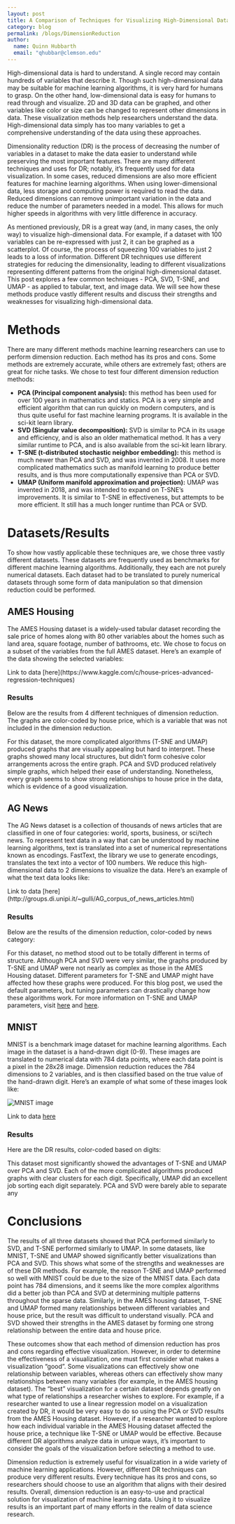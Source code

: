 ```yaml
---
layout: post
title: A Comparison of Techniques for Visualizing High-Dimensional Data
category: blog
permalink: /blogs/DimensionReduction
author:
  name: Quinn Hubbarth
  email: "qhubbar@clemson.edu"
---
```



High-dimensional data is hard to understand. A single record may contain hundreds of variables that describe it.  Though such high-dimensional data may be suitable for machine learning algorithms, it is very hard for humans to grasp. On the other hand, low-dimensional data is easy for humans to read through and visualize. 2D and 3D data can be graphed, and other variables like color or size can be changed to represent other dimensions in data. These visualization methods help researchers understand the data. High-dimensional data simply has too many variables to get a comprehensive understanding of the data using these approaches.

Dimensionality reduction (DR) is the process of decreasing the number of variables in a dataset to make the data easier to understand while preserving the most important features. There are many different techniques and uses for DR; notably, it’s frequently used for data visualization. In some cases, reduced dimensions are also more efficient features for machine learning algorithms. When using lower-dimensional data, less storage and computing power is required to read the data. Reduced dimensions can remove unimportant variation in the data and reduce the number of parameters needed in a model. This allows for much higher speeds in algorithms with very little difference in accuracy.

As mentioned previously, DR is a great way (and, in many cases, the only way) to visualize high-dimensional data. For example, if a dataset with 100 variables can be re-expressed with just 2, it can be graphed as a scatterplot. Of course, the process of squeezing 100 variables to just 2 leads to a loss of information. Different DR techniques use different strategies for reducing the dimensionality, leading to different visualizations representing different patterns from the original high-dimensional dataset.  This post explores a few common techniques - PCA, SVD, T-SNE, and UMAP - as applied to tabular, text, and image data. We will see how these methods produce vastly different results and discuss their strengths and weaknesses for visualizing high-dimensional data. 

# **Methods**

There are many different methods machine learning researchers can use to perform dimension reduction. Each method has its pros and cons. Some methods are extremely accurate, while others are extremely fast; others are great for niche tasks. We chose to test four different dimension reduction methods:

 * **PCA (Principal component analysis):** this method has been used for over 100 years in mathematics and statics. PCA is a very simple and efficient algorithm that can run quickly on modern computers, and is thus quite useful for fast machine learning programs. It is available in the sci-kit learn library.
 * **SVD (Singular value decomposition):** SVD is similar to PCA in its usage and efficiency, and is also an older mathematical method. It has a very similar runtime to PCA, and is also available from the sci-kit learn library.
 * **T-SNE (t-distributed stochastic neighbor embedding):** this method is much newer than PCA and SVD, and was invented in 2008. It uses more complicated mathematics such as manifold learning to produce better results, and is thus more computationally expensive than PCA or SVD.
 * **UMAP (Uniform manifold approximation and projection):** UMAP was invented in 2018, and was intended to expand on T-SNE’s improvements. It is similar to T-SNE in effectiveness, but attempts to be more efficient. It still has a much longer runtime than PCA or SVD.



# **Datasets/Results**

To show how vastly applicable these techniques are, we chose three vastly different datasets. These datasets are frequently used as benchmarks for different machine learning algorithms. Additionally, they each are not purely numerical datasets. Each dataset had to be translated to purely numerical datasets through some form of data manipulation so that dimension reduction could be performed.

## AMES Housing
The AMES Housing dataset is a widely-used tabular dataset recording the sale price of homes along with 80 other variables about the homes such as land area, square footage, number of bathrooms, etc. We chose to focus on a subset of the variables from the full AMES dataset. Here’s an example of the data showing the selected variables:
<div class="flourish-embed flourish-table" data-src="visualisation/1883781" data-url="https://flo.uri.sh/visualisation/1883781/embed"><script src="https://public.flourish.studio/resources/embed.js"></script></div>
Link to data [here](https://www.kaggle.com/c/house-prices-advanced-regression-techniques)
 
### Results
Below are the results from 4 different techniques of dimension reduction. The graphs are color-coded by house price, which is a variable that was not included in the dimension reduction.
<div class="flourish-embed" data-src="story/214065" data-url="https://public.flourish.studio/story/214065/embed"><script src="https://public.flourish.studio/resources/embed.js"></script></div>

For this dataset, the more complicated algorithms (T-SNE and UMAP) produced graphs that are visually appealing but hard to interpret. These graphs showed many local structures, but didn’t form cohesive color arrangements across the entire graph. PCA and SVD produced relatively simple graphs, which helped their ease of understanding. Nonetheless, every graph seems to show strong relationships to house price in the data, which is evidence of a good visualization.

## AG News
The AG News dataset is a collection of thousands of news articles that are classified in one of four categories: world, sports, business, or sci/tech news. To represent text data in a way that can be understood by machine learning algorithms, text is translated into a set of numerical representations known as encodings. FastText, the library we use to generate encodings, translates the text into a vector of 100 numbers. We reduce this high-dimensional data to 2 dimensions to visualize the data. Here’s an example of what the text data looks like:
<div class="flourish-embed flourish-table" data-src="visualisation/1884099" data-url="https://flo.uri.sh/visualisation/1884099/embed"><script src="https://public.flourish.studio/resources/embed.js"></script></div>
Link to data [here](http://groups.di.unipi.it/~gulli/AG_corpus_of_news_articles.html)

### Results
Below are the results of the dimension reduction, color-coded by news category:
<div class="flourish-embed" data-src="story/214976" data-url="https://public.flourish.studio/story/214976/embed"><script src="https://public.flourish.studio/resources/embed.js"></script></div>

For this dataset, no method stood out to be totally different in terms of structure. Although PCA and SVD were very similar, the graphs produced by T-SNE and UMAP were not nearly as complex as those in the AMES Housing dataset. Different parameters for T-SNE and UMAP might have affected how these graphs were produced. For this blog post, we used the default parameters, but tuning parameters can drastically change how these algorithms work. For more information on T-SNE and UMAP parameters, visit [here](https://umap-learn.readthedocs.io/en/latest/parameters.html) and [here](https://scikit-learn.org/stable/modules/generated/sklearn.manifold.TSNE.html).


## MNIST
MNIST is a benchmark image dataset for machine learning algorithms. Each image in the dataset is a hand-drawn digit (0-9). These images are translated to numerical data with 784 data points, where each data point is a pixel in the 28x28 image. Dimension reduction reduces the 784 dimensions to 2 variables, and is then classified based on the true value of the hand-drawn digit. Here’s an example of what some of these images look like:

![MNIST image](https://i2.wp.com/syncedreview.com/wp-content/uploads/2019/06/MNIST.png?fit=530%2C297&ssl=1)

Link to data [here](https://pjreddie.com/projects/mnist-in-csv/)

### Results
Here are the DR results, color-coded based on digits:
<div class="flourish-embed" data-src="story/214989" data-url="https://public.flourish.studio/story/214989/embed"><script src="https://public.flourish.studio/resources/embed.js"></script></div>

This dataset most significantly showed the advantages of T-SNE and UMAP over PCA and SVD. Each of the more complicated algorithms produced graphs with clear clusters for each digit. Specifically, UMAP did an excellent job sorting each digit separately. PCA and SVD were barely able to separate any 

# **Conclusions**

The results of all three datasets showed that PCA performed similarly to SVD, and T-SNE performed similarly to UMAP. In some datasets, like MNIST, T-SNE and UMAP showed significantly better visualizations than PCA and SVD. This shows what some of the strengths and weaknesses are of these DR methods. For example, the reason T-SNE and UMAP performed so well with MNIST could be due to the size of the MNIST data. Each data point has 784 dimensions, and it seems like the more complex algorithms did a better job than PCA and SVD at determining multiple patterns throughout the sparse data. Similarly, in the AMES housing dataset, T-SNE and UMAP formed many relationships between different variables and house price, but the result was difficult to understand visually. PCA and SVD showed their strengths in the AMES dataset by forming one strong relationship between the entire data and house price.

These outcomes show that each method of dimension reduction has pros and cons regarding effective visualization. However, in order to determine the effectiveness of a visualization, one must first consider what makes a visualization “good”. Some visualizations can effectively show one relationship between variables, whereas others can effectively show many relationships between many variables (for example, in the AMES housing dataset). The “best” visualization for a certain dataset depends greatly on what type of relationships a researcher wishes to explore. For example, if a researcher wanted to use a linear regression model on a visualization created by DR, it would be very easy to do so using the PCA or SVD results from the AMES Housing dataset. However, if a researcher wanted to explore how each individual variable in the AMES Housing dataset affected the house price, a technique like T-SNE or UMAP would be effective. Because different DR algorithms analyze data in unique ways, it’s important to consider the goals of the visualization before selecting a method to use.

Dimension reduction is extremely useful for visualization in a wide variety of machine learning applications. However, different DR techniques can produce very different results. Every technique has its pros and cons, so researchers should choose to use an algorithm that aligns with their desired results. Overall, dimension reduction is an easy-to-use and practical solution for visualization of machine learning data. Using it to visualize results is an important part of many efforts in the realm of data science research.
